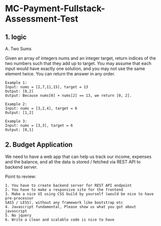 # MC-Payment-Fullstack-Assessment-Test

## 1. logic
A. Two Sums

Given an array of integers nums and an integer target, return indices of the two numbers
such that they add up to target.
You may assume that each input would have exactly one solution, and you may not use
the same element twice. You can return the answer in any order.
```
Example 1:
Input: nums = [2,7,11,15], target = 13
Output: [0,2]
Output: Because nums[0] + nums[2] == 13, we return [0, 2].

Example 2:
Input: nums = [3,2,4], target = 6
Output: [1,2]

Example 3:
Input: nums = [3,3], target = 6
Output: [0,1]

```


## 2. Budget Application
We need to have a web app that can help us track our income, expenses and the balance,
and all the data is stored / fetched via REST API to backend server.

Point to review:
```
1. You have to create backend server for REST API endpoint
2. You have to make a responsive site for the frontend
3. Make a nice UI using CSS build by yourself (would be nice to have pre-processor
SASS / LESS), without any framework like bootstrap etc
4. Javascript fundamental, Please show us what you got about javascript
5. No jquery
6. Write a clean and scalable code is nice to have

```